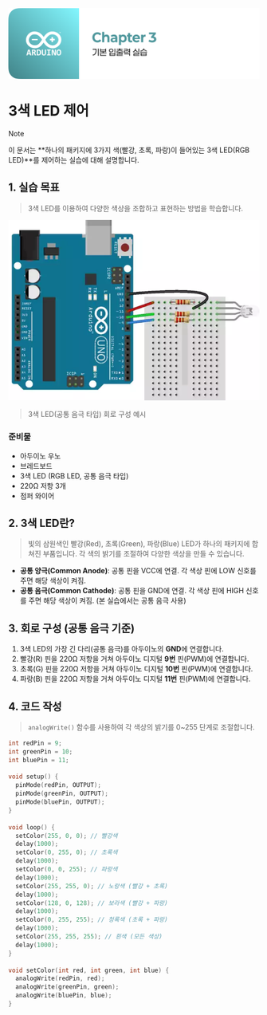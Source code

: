 <img src="./header.png" />

# 3색 LED 제어

> [!NOTE]
> 이 문서는 **하나의 패키지에 3가지 색(빨강, 초록, 파랑)이 들어있는 3색 LED(RGB LED)**를 제어하는 실습에 대해 설명합니다.

## 1. 실습 목표

> 3색 LED를 이용하여 다양한 색상을 조합하고 표현하는 방법을 학습합니다.

<img src="./src/rgb_led_circuit.png" />

> 3색 LED(공통 음극 타입) 회로 구성 예시

### 준비물

- 아두이노 우노
- 브레드보드
- 3색 LED (RGB LED, 공통 음극 타입)
- 220Ω 저항 3개
- 점퍼 와이어

## 2. 3색 LED란?

> 빛의 삼원색인 빨강(Red), 초록(Green), 파랑(Blue) LED가 하나의 패키지에 합쳐진 부품입니다. 각 색의 밝기를 조절하여 다양한 색상을 만들 수 있습니다.

- **공통 양극(Common Anode)**: 공통 핀을 VCC에 연결. 각 색상 핀에 LOW 신호를 주면 해당 색상이 켜짐.
- **공통 음극(Common Cathode)**: 공통 핀을 GND에 연결. 각 색상 핀에 HIGH 신호를 주면 해당 색상이 켜짐. (본 실습에서는 공통 음극 사용)

## 3. 회로 구성 (공통 음극 기준)

1. 3색 LED의 가장 긴 다리(공통 음극)를 아두이노의 **GND**에 연결합니다.
2. 빨강(R) 핀을 220Ω 저항을 거쳐 아두이노 디지털 **9번** 핀(PWM)에 연결합니다.
3. 초록(G) 핀을 220Ω 저항을 거쳐 아두이노 디지털 **10번** 핀(PWM)에 연결합니다.
4. 파랑(B) 핀을 220Ω 저항을 거쳐 아두이노 디지털 **11번** 핀(PWM)에 연결합니다.

## 4. 코드 작성

> `analogWrite()` 함수를 사용하여 각 색상의 밝기를 0~255 단계로 조절합니다.

```cpp
int redPin = 9;
int greenPin = 10;
int bluePin = 11;

void setup() {
  pinMode(redPin, OUTPUT);
  pinMode(greenPin, OUTPUT);
  pinMode(bluePin, OUTPUT);
}

void loop() {
  setColor(255, 0, 0); // 빨강색
  delay(1000);
  setColor(0, 255, 0); // 초록색
  delay(1000);
  setColor(0, 0, 255); // 파랑색
  delay(1000);
  setColor(255, 255, 0); // 노랑색 (빨강 + 초록)
  delay(1000);
  setColor(128, 0, 128); // 보라색 (빨강 + 파랑)
  delay(1000);
  setColor(0, 255, 255); // 청록색 (초록 + 파랑)
  delay(1000);
  setColor(255, 255, 255); // 흰색 (모든 색상)
  delay(1000);
}

void setColor(int red, int green, int blue) {
  analogWrite(redPin, red);
  analogWrite(greenPin, green);
  analogWrite(bluePin, blue);
}
```
